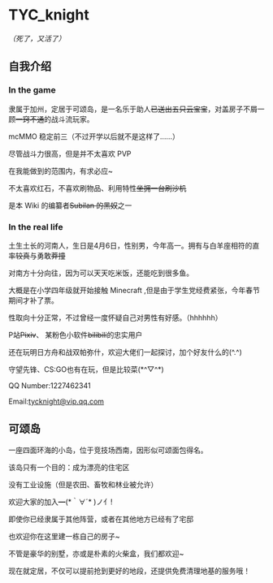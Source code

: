 # TYC_knight

*（死了，又活了）*

## 自我介绍

### In the game

隶属于加州，定居于可颂岛，是一名乐于助人~~已送出五只云宝宝~~，对盖房子不屑一顾~~一窍不通~~的战斗流玩家。

mcMMO 稳定前三（不过开学以后就不是这样了……）

尽管战斗力很高，但是并不太喜欢 PVP

在我能做到的范围内，有求必应~

不太喜欢红石，不喜欢刷物品、利用特性~~坐拥一台刷沙机~~

是本 Wiki 的编纂者~~Subilan 的黑奴~~之一

### In the real life

土生土长的河南人，生日是4月6日，性别男，今年高一。拥有与白羊座相符的直率~~较真~~与勇敢~~莽撞~~

对南方十分向往，因为可以天天吃米饭，还能吃到很多鱼。

大概是在小学四年级就开始接触 Minecraft ,但是由于学生党经费紧张，今年春节期间才补了票。

性取向十分正常，不过曾经一度怀疑自己对男性有好感。（hhhhhh）

P站~~Pixiv~~、 某粉色小软件~~bilibili~~的忠实用户

还在玩明日方舟和战双帕弥什，欢迎大佬们一起探讨，加个好友什么的(^.^)

守望先锋、CS:GO也有在玩，但是比较菜(\*^▽^\*)

QQ Number:1227462341

Email:tycknight@vip.qq.com

## 可颂岛

一座四面环海的小岛，位于竞技场西南，因形似可颂面包得名。

该岛只有一个目的：成为漂亮的住宅区

没有工业设施（但是农田、畜牧和林业被允许）

欢迎大家的加入━(\*｀∀´\* )ノ亻!

即使你已经隶属于其他阵营，或者在其他地方已经有了宅邸

也欢迎你在这里建一栋自己的房子~

不管是豪华的别墅，亦或是朴素的火柴盒，我们都欢迎~

现在就定居，不仅可以提前抢到更好的地段，还提供免费清理地基的服务哦！
